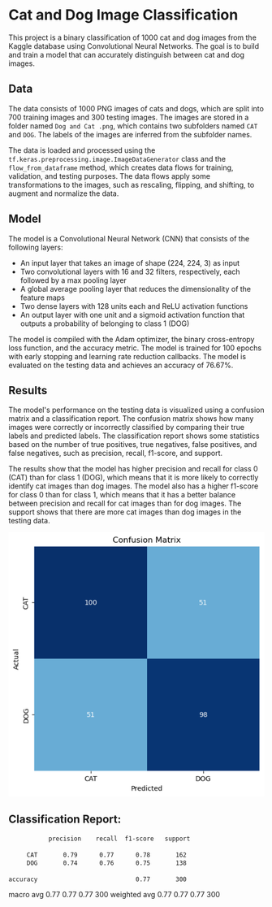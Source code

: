 # Cat and Dog Image Classification

This project is a binary classification of 1000 cat and dog images from the Kaggle database using Convolutional Neural Networks. The goal is to build and train a model that can accurately distinguish between cat and dog images.

## Data

The data consists of 1000 PNG images of cats and dogs, which are split into 700 training images and 300 testing images. The images are stored in a folder named `Dog and Cat .png`, which contains two subfolders named `CAT` and `DOG`. The labels of the images are inferred from the subfolder names.

The data is loaded and processed using the `tf.keras.preprocessing.image.ImageDataGenerator` class and the `flow_from_dataframe` method, which creates data flows for training, validation, and testing purposes. The data flows apply some transformations to the images, such as rescaling, flipping, and shifting, to augment and normalize the data.

## Model

The model is a Convolutional Neural Network (CNN) that consists of the following layers:

- An input layer that takes an image of shape (224, 224, 3) as input
- Two convolutional layers with 16 and 32 filters, respectively, each followed by a max pooling layer
- A global average pooling layer that reduces the dimensionality of the feature maps
- Two dense layers with 128 units each and ReLU activation functions
- An output layer with one unit and a sigmoid activation function that outputs a probability of belonging to class 1 (DOG)

The model is compiled with the Adam optimizer, the binary cross-entropy loss function, and the accuracy metric. The model is trained for 100 epochs with early stopping and learning rate reduction callbacks. The model is evaluated on the testing data and achieves an accuracy of 76.67%.

## Results

The model's performance on the testing data is visualized using a confusion matrix and a classification report. The confusion matrix shows how many images were correctly or incorrectly classified by comparing their true labels and predicted labels. The classification report shows some statistics based on the number of true positives, true negatives, false positives, and false negatives, such as precision, recall, f1-score, and support.

The results show that the model has higher precision and recall for class 0 (CAT) than for class 1 (DOG), which means that it is more likely to correctly identify cat images than dog images. The model also has a higher f1-score for class 0 than for class 1, which means that it has a better balance between precision and recall for cat images than for dog images. The support shows that there are more cat images than dog images in the testing data.

![Confusion Matrix](confusion_matrix.png)

Classification Report:
----------------------
               precision    recall  f1-score   support

         CAT       0.79      0.77      0.78       162
         DOG       0.74      0.76      0.75       138

    accuracy                           0.77       300
   macro avg       0.77      0.77      0.77       300
weighted avg       0.77      0.77      0.77       300
